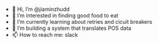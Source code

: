 - 👋 Hi, I’m @jiaminzhudd
- 👀 I’m interested in finding good food to eat
- 🌱 I’m currently learning about retries and cicuit breakers
- 💞️ I’m building a system that translates POS data
- 📫 How to reach me: slack

<!---
jiaminzhudd/jiaminzhudd is a ✨ special ✨ repository because its `README.md` (this file) appears on your GitHub profile.
You can click the Preview link to take a look at your changes.
--->
